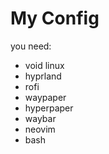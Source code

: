 # My Config

you need:
- void linux
- hyprland
- rofi
- waypaper
- hyperpaper
- waybar
- neovim
- bash
